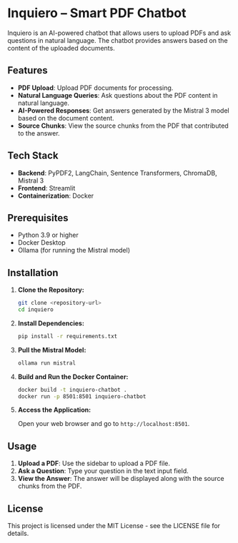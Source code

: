 # Inquiero – Smart PDF Chatbot

Inquiero is an AI-powered chatbot that allows users to upload PDFs and ask questions in natural language. The chatbot provides answers based on the content of the uploaded documents.

## Features

- **PDF Upload**: Upload PDF documents for processing.
- **Natural Language Queries**: Ask questions about the PDF content in natural language.
- **AI-Powered Responses**: Get answers generated by the Mistral 3 model based on the document content.
- **Source Chunks**: View the source chunks from the PDF that contributed to the answer.

## Tech Stack

- **Backend**: PyPDF2, LangChain, Sentence Transformers, ChromaDB, Mistral 3
- **Frontend**: Streamlit
- **Containerization**: Docker

## Prerequisites

- Python 3.9 or higher
- Docker Desktop
- Ollama (for running the Mistral model)

## Installation

1. **Clone the Repository:**

   ```bash
   git clone <repository-url>
   cd inquiero
   ```

2. **Install Dependencies:**

   ```bash
   pip install -r requirements.txt
   ```

3. **Pull the Mistral Model:**

   ```bash
   ollama run mistral
   ```

4. **Build and Run the Docker Container:**

   ```bash
   docker build -t inquiero-chatbot .
   docker run -p 8501:8501 inquiero-chatbot
   ```

5. **Access the Application:**

   Open your web browser and go to `http://localhost:8501`.

## Usage

1. **Upload a PDF**: Use the sidebar to upload a PDF file.
2. **Ask a Question**: Type your question in the text input field.
3. **View the Answer**: The answer will be displayed along with the source chunks from the PDF.

## License

This project is licensed under the MIT License - see the LICENSE file for details. 